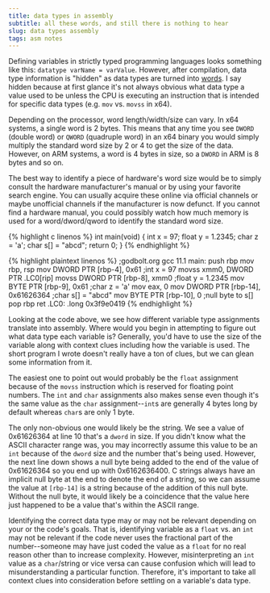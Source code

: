```yaml
---
title: data types in assembly
subtitle: all these words, and still there is nothing to hear
slug: data types assembly
tags: asm notes
---
```


Defining variables in strictly typed programming languages looks something like this: `datatype varName = varValue`. However, after compilation, data type information is "hidden" as data types are turned into [words](https://en.wikipedia.org/wiki/Word_\(computer_architecture\)). I say hidden because at first glance it's not always obvious what data type a value used to be unless the CPU is executing an instruction that is intended for specific data types (e.g. `mov` vs. `movss` in x64).

Depending on the processor, word length/width/size can vary. In x64 systems, a single word is 2 bytes. This means that any time you see `DWORD` (double word) or `QWORD` (quadruple word) in an x64 binary you would simply multiply the standard word size by 2 or 4 to get the size of the data. However, on ARM systems, a word is 4 bytes in size, so a `DWORD` in ARM is 8 bytes and so on.

The best way to identify a piece of hardware's word size would be to simply consult the hardware manufacturer's manual or by using your favorite search engine. You can usually acquire these online via official channels or maybe unofficial channels if the manufacturer is now defunct. If you cannot find a hardware manual, you could possibly watch how much memory is used for a word/dword/qword to identify the standard word size.

{% highlight c linenos %}
int main(void)
{
    int x = 97;
    float y = 1.2345;
    char z = 'a';
    char s[] = "abcd";
    return 0;
}
{% endhighlight %}

{% highlight plaintext linenos %}
;godbolt.org gcc 11.1
main:
        push    rbp
        mov     rbp, rsp
        mov     DWORD PTR [rbp-4], 0x61 ;int x = 97
        movss   xmm0, DWORD PTR .LC0[rip] 
        movss   DWORD PTR [rbp-8], xmm0 ;float y = 1.2345
        mov     BYTE PTR [rbp-9], 0x61 ;char z = 'a'
        mov     eax, 0
        mov     DWORD PTR [rbp-14], 0x61626364 ;char s[] = "abcd"
        mov     BYTE PTR [rbp-10], 0 ;null byte to s[]    
        pop     rbp
        ret
.LC0:
        .long   0x3f9e0419
{% endhighlight %}

Looking at the code above, we see how different variable type assignments translate into assembly. Where would you begin in attempting to figure out what data type each variable is? Generally, you'd have to use the size of the variable along with context clues including how the variable is used. The short program I wrote doesn't really have a ton of clues, but we can glean some information from it.

The easiest one to point out would probably be the `float` assignment because of the `movss` instruction which is reserved for floating point numbers. The `int` and `char` assignments also makes sense even though it's the same value as the `char` assignment--`int`s are generally 4 bytes long by default whereas `char`s are only 1 byte.

The only non-obvious one would likely be the string. We see a value of 0x61626364 at line 10 that's a `dword` in size. If you didn't know what the ASCII character range was, you may incorrectly assume this value to be an `int` because of the `dword` size and the number that's being used. However, the next line down shows a null byte being added to the end of the value of 0x61626364 so you end up with 0x6162636400. C strings always have an implicit null byte at the end to denote the end of a string, so we can assume the value at `[rbp-14]` is a string because of the addition of this null byte. Without the null byte, it would likely be a coincidence that the value here just happened to be a value that's within the ASCII range.

Identifying the correct data type may or may not be relevant depending on your or the code's goals. That is, identifying variable as a `float` vs. an `int` may not be relevant if the code never uses the fractional part of the number--someone may have just coded the value as a `float` for no real reason other than to increase complexity. However, misinterpreting an `int` value as a `char`/string or vice versa can cause confusion which will lead to misunderstanding a particular function. Therefore, it's important to take all context clues into consideration before settling on a variable's data type.